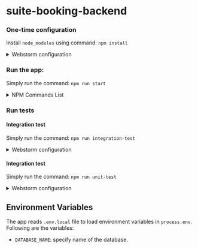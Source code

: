 # suite-booking-backend

### One-time configuration

Install `node_modules` using command: `npm install`

<details>
    <summary>Webstorm configuration</summary>

> NOTE: Follow this if you are using Webstorm to run the project.

Because we use Typescript, we need to compile .ts files into .js in the ./dist directory.

> Enable "Recompile on changes" feature in File > Settings > Languages & Frameworks > Typescript.

Open project in WebStorm > Add/Edit Configuration > click (+) button > select `NodeJs` configuration

> * Name: `app`
> * Node Interpreter: Dropdown to select `Project node (/usr/bin/node)`
> * Node Parameters: `--require ts-node/register -r tsconfig-paths/register`
> * Working Directory: `~/<PATH>/suite-booking-backend`
> * Javascript File: Browse to `index.ts`
> * Add new before-launch command > Compile Typescript > Select `tsconfig.json` file

</details>

### Run the app:

Simply run the command: `npm run start`

<details>
    <summary>NPM Commands List</summary>

* **start**: `npm run start` - will simply start running our backend.
* **dev**: `npm run dev` - will run our backend in dev mode.
* **build**: `npm run build` - build our project in `./dist` directory.
* **clean**: `npm run clean` - deletes `./dist` directory.
* **integration-test**: `npm run integration-test` runs integration tests.

</details>

### Run tests

#### Integration test

Simply run the command: `npm run integration-test`

<details>
    <summary>Webstorm configuration</summary>

Open project in WebStorm > Add/Edit Configuration > click (+) button > select `Mocha` configuration

> * Name: `integration-test`
> * Node Interpreter: Dropdown to select `Project node (/usr/bin/node)`
> * Working Directory: `~/<PATH>/suite-booking-backend`
> * Mocha Package: select `~/<PROJECT_PATH>/suite-booking-backend/node_modules/mocha`
> * User Interface: select `bdd`
> * Extra Mocha Options: `--require ts-node/register -r tsconfig-paths/register`
> * Test Directory Options: Select `Test File` > Browse to select `~/<PATH>/suite-booking-backend/integration-test/index.ts`
> * Add new before-launch command > Compile Typescript > Select `tsconfig.json` file

</details>

#### Integration test

Simply run the command: `npm run unit-test`

<details>
    <summary>Webstorm configuration</summary>

Open project in WebStorm > Add/Edit Configuration > click (+) button > select `Mocha` configuration

> * Name: `unit-test`
> * Node Interpreter: Dropdown to select `Project node (/usr/bin/node)`
> * Working Directory: `~/<PATH>/suite-booking-backend`
> * Mocha Package: select `~/<PROJECT_PATH>/suite-booking-backend/node_modules/mocha`
> * User Interface: select `bdd`
> * Extra Mocha Options: `--require ts-node/register -r tsconfig-paths/register`
> * Test Directory Options: Select `Test File` > Browse to select `~/<PATH>/suite-booking-backend/unit-test/index.ts`
> * Add new before-launch command > Compile Typescript > Select `tsconfig.json` file

</details>

## Environment Variables

The app reads `.env.local` file to load environment variables in `process.env`. Following are the variables:

* `DATABASE_NAME`: specify name of the database.
